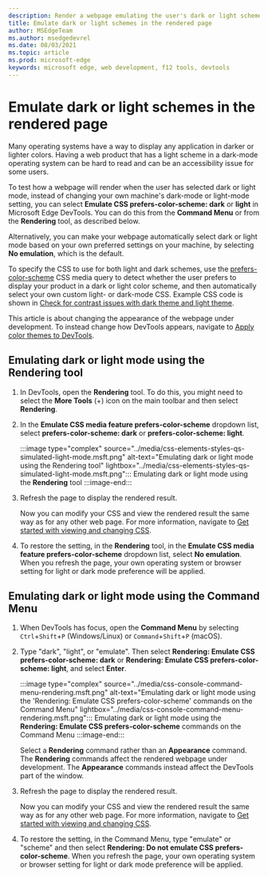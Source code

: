 ```yaml
---
description: Render a webpage emulating the user's dark or light scheme operating-system setting or browser setting, without having to change your own machine's setting.  Use a CSS media query for prefers-color-scheme, together with a DevTools rendering option.
title: Emulate dark or light schemes in the rendered page
author: MSEdgeTeam
ms.author: msedgedevrel
ms.date: 08/03/2021
ms.topic: article
ms.prod: microsoft-edge
keywords: microsoft edge, web development, f12 tools, devtools
---
```

# Emulate dark or light schemes in the rendered page

Many operating systems have a way to display any application in darker or lighter colors.  Having a web product that has a light scheme in a dark-mode operating system can be hard to read and can be an accessibility issue for some users.

To test how a webpage will render when the user has selected dark or light mode, instead of changing your own machine's dark-mode or light-mode setting, you can select **Emulate CSS prefers-color-scheme: dark** or **light** in Microsoft Edge DevTools.  You can do this from the **Command Menu** or from the **Rendering** tool, as described below.

Alternatively, you can make your webpage automatically select dark or light mode based on your own preferred settings on your machine, by selecting **No emulation**, which is the default.

To specify the CSS to use for both light and dark schemes, use the [prefers-color-scheme][MDNPrefersColorScheme] CSS media query to detect whether the user prefers to display your product in a dark or light color scheme, and then automatically select your own custom light- or dark-mode CSS.  Example CSS code is shown in [Check for contrast issues with dark theme and light theme](test-dark-mode.md).

This article is about changing the appearance of the webpage under development.  To instead change how DevTools appears, navigate to [Apply color themes to DevTools][DevtoolsCustomizeTheme].


<!-- ====================================================================== -->
## Emulating dark or light mode using the Rendering tool

1.  In DevTools, open the **Rendering** tool.  To do this, you might need to select the **More Tools** (+) icon on the main toolbar and then select **Rendering**.

1.  In the **Emulate CSS media feature prefers-color-scheme** dropdown list, select **prefers-color-scheme: dark** or **prefers-color-scheme: light**.

    :::image type="complex" source="../media/css-elements-styles-qs-simulated-light-mode.msft.png" alt-text="Emulating dark or light mode using the Rendering tool" lightbox="../media/css-elements-styles-qs-simulated-light-mode.msft.png":::
       Emulating dark or light mode using the **Rendering** tool
    :::image-end:::

1.  Refresh the page to display the rendered result.

    Now you can modify your CSS and view the rendered result the same way as for any other web page.  For more information, navigate to [Get started with viewing and changing CSS][DevtoolsCssIndex].

1.  To restore the setting, in the **Rendering** tool, in the **Emulate CSS media feature prefers-color-scheme** dropdown list, select **No emulation**.  When you refresh the page, your own operating system or browser setting for light or dark mode preference will be applied.


<!-- ====================================================================== -->
## Emulating dark or light mode using the Command Menu

1.  When DevTools has focus, open the **Command Menu** by selecting `Ctrl`+`Shift`+`P` \(Windows/Linux\) or `Command`+`Shift`+`P` \(macOS\).

1.  Type "dark", "light", or "emulate".  Then select **Rendering: Emulate CSS prefers-color-scheme: dark** or **Rendering: Emulate CSS prefers-color-scheme: light**, and select **Enter**.

    :::image type="complex" source="../media/css-console-command-menu-rendering.msft.png" alt-text="Emulating dark or light mode using the 'Rendering: Emulate CSS prefers-color-scheme' commands on the Command Menu" lightbox="../media/css-console-command-menu-rendering.msft.png":::
        Emulating dark or light mode using the **Rendering: Emulate CSS prefers-color-scheme** commands on the Command Menu
    :::image-end:::

    Select a **Rendering** command rather than an **Appearance** command.  The **Rendering** commands affect the rendered webpage under development.  The **Appearance** commands instead affect the DevTools part of the window.

1.  Refresh the page to display the rendered result.

    Now you can modify your CSS and view the rendered result the same way as for any other web page.  For more information, navigate to [Get started with viewing and changing CSS][DevtoolsCssIndex].

1.  To restore the setting, in the Command Menu, type "emulate" or "scheme" and then select **Rendering: Do not emulate CSS prefers-color-scheme**.  When you refresh the page, your own operating system or browser setting for light or dark mode preference will be applied.


<!-- ====================================================================== -->
<!-- links -->
[DevtoolsIndex]: ../index.md "Microsoft Edge Developer Tools | Microsoft Docs"
[DevtoolsCustomizeTheme]: ../customize/theme.md "Apply color themes to DevTools | Microsoft Docs"
[DevtoolsCssIndex]: ../css/index.md "Get started with viewing and changing CSS | Microsoft Docs"
<!-- external links -->
[MDNPrefersColorScheme]: https://developer.mozilla.org/docs/Web/CSS/@media/prefers-color-scheme "prefers-color-scheme | MDN"
